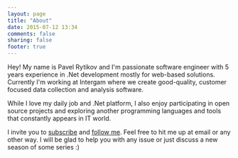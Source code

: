 ```yaml
---
layout: page
title: "About"
date: 2015-07-12 13:34
comments: false
sharing: false
footer: true
---
```


Hey! My name is Pavel Rytikov and I'm passionate software engineer with 5 years experience in .Net development mostly for web-based solutions. Currently I'm working at Intergam where we create good-quality, customer focused data collection and analysis software.

While I love my daily job and .Net platform, I also enjoy participating in open source projects and exploring another programming languages and tools that constantly appears in IT world.

I invite you to [subscribe](/atom.xml) and [follow me](https://twitter.com/thewurdum). Feel free to hit me up at email or any other way. I will be glad to help you with any issue or just discuss a new season of some series :)
